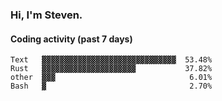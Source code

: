 ### Hi, I'm Steven.

#### Coding activity (past 7 days)
```
Text   ▓▓▓▓▓▓▓▓▓▓▓▓▓▓▓▓▓▓▓▓▓▓▓▓▓▓▓▓▓▓  53.48%
Rust   ▓▓▓▓▓▓▓▓▓▓▓▓▓▓▓▓▓▓▓▓▓           37.82%
other  ▓▓▓                              6.01%
Bash   ▓                                2.70%
```
